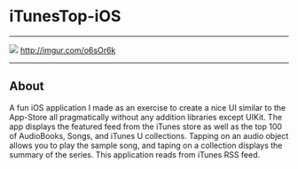 iTunesTop-iOS
===================
---------

![](http://i.imgur.com/o6sOr6k.gif)
http://imgur.com/o6sOr6k

---------
About
-------------
A fun iOS application I made as an exercise to create a nice UI similar to the App-Store all pragmatically without any addition libraries except UIKit. The app displays the featured feed from the iTunes store as well as the top 100 of AudioBooks, Songs, and iTunes U collections. Tapping on an audio object allows you to play the sample song, and taping on a collection displays the summary of the series. This application reads from iTunes RSS feed.






